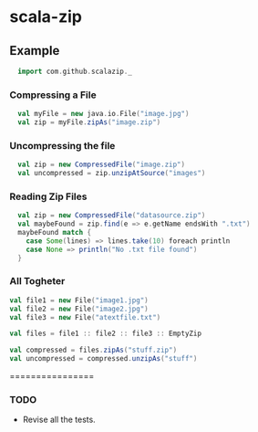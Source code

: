 scala-zip
=======================

## Example

```scala
  import com.github.scalazip._
```

### Compressing a File
```scala
  val myFile = new java.io.File("image.jpg")
  val zip = myFile.zipAs("image.zip")
```

### Uncompressing the file
```scala
  val zip = new CompressedFile("image.zip")
  val uncompressed = zip.unzipAtSource("images")
```

### Reading Zip Files

```scala
  val zip = new CompressedFile("datasource.zip")
  val maybeFound = zip.find(e => e.getName endsWith ".txt")
  maybeFound match {
    case Some(lines) => lines.take(10) foreach println
    case None => println("No .txt file found")
  }
```

### All Togheter
```scala
val file1 = new File("image1.jpg")
val file2 = new File("image2.jpg")
val file3 = new File("atextfile.txt")

val files = file1 :: file2 :: file3 :: EmptyZip

val compressed = files.zipAs("stuff.zip")
val uncompressed = compressed.unzipAs("stuff")
```

================
### TODO
* Revise all the tests.
